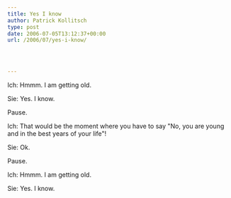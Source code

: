 ```yaml
---
title: Yes I know
author: Patrick Kollitsch
type: post
date: 2006-07-05T13:12:37+00:00
url: /2006/07/yes-i-know/




---
```

Ich: Hmmm. I am getting old.
  
Sie: Yes. I know.

Pause.

Ich: That would be the moment where you have to say "No, you are young and in the best years of your life"!
  
Sie: Ok.

Pause. 

Ich: Hmmm. I am getting old.
  
Sie: Yes. I know.